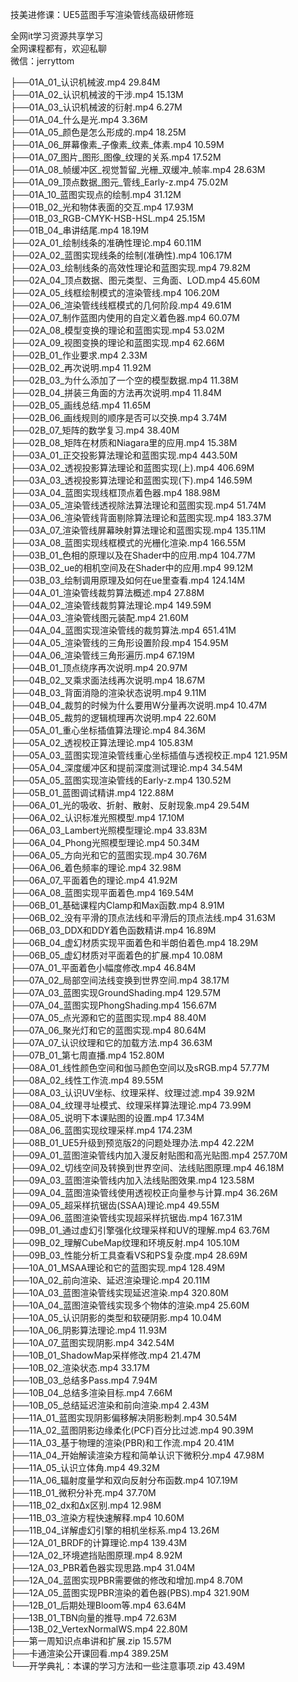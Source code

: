 技美进修课：UE5蓝图手写渲染管线高级研修班

全网it学习资源共享学习<br>全网课程都有，欢迎私聊<br>微信：jerryttom<br>

├──01A_01_认识机械波.mp4 29.84M<br> ├──01A_02_认识机械波的干涉.mp4 15.13M<br> ├──01A_03_认识机械波的衍射.mp4 6.27M<br> ├──01A_04_什么是光.mp4 3.36M<br> ├──01A_05_颜色是怎么形成的.mp4 18.25M<br> ├──01A_06_屏幕像素_子像素_纹素_体素.mp4 10.59M<br> ├──01A_07_图片_图形_图像_纹理的关系.mp4 17.52M<br> ├──01A_08_帧缓冲区_视觉暂留_光栅_双缓冲_帧率.mp4 28.63M<br> ├──01A_09_顶点数据_图元_管线_Early-z.mp4 75.02M<br> ├──01A_10_蓝图实现点的绘制.mp4 31.12M<br> ├──01B_02_光和物体表面的交互.mp4 17.93M<br> ├──01B_03_RGB-CMYK-HSB-HSL.mp4 25.15M<br> ├──01B_04_串讲结尾.mp4 18.19M<br> ├──02A_01_绘制线条的准确性理论.mp4 60.11M<br> ├──02A_02_蓝图实现线条的绘制(准确性).mp4 106.17M<br> ├──02A_03_绘制线条的高效性理论和蓝图实现.mp4 79.82M<br> ├──02A_04_顶点数据、图元类型、三角面、LOD.mp4 45.60M<br> ├──02A_05_线框绘制模式的渲染管线.mp4 106.20M<br> ├──02A_06_渲染管线线框模式的几何阶段.mp4 49.61M<br> ├──02A_07_制作蓝图内使用的自定义着色器.mp4 60.07M<br> ├──02A_08_模型变换的理论和蓝图实现.mp4 53.02M<br> ├──02A_09_视图变换的理论和蓝图实现.mp4 62.66M<br> ├──02B_01_作业要求.mp4 2.33M<br> ├──02B_02_再次说明.mp4 11.92M<br> ├──02B_03_为什么添加了一个空的模型数据.mp4 11.38M<br> ├──02B_04_拼装三角面的方法再次说明.mp4 11.84M<br> ├──02B_05_画线总结.mp4 11.65M<br> ├──02B_06_画线规则的顺序是否可以交换.mp4 3.74M<br> ├──02B_07_矩阵的数学复习.mp4 38.40M<br> ├──02B_08_矩阵在材质和Niagara里的应用.mp4 15.38M<br> ├──03A_01_正交投影算法理论和蓝图实现.mp4 443.50M<br> ├──03A_02_透视投影算法理论和蓝图实现(上).mp4 406.69M<br> ├──03A_03_透视投影算法理论和蓝图实现(下).mp4 146.59M<br> ├──03A_04_蓝图实现线框顶点着色器.mp4 188.98M<br> ├──03A_05_渲染管线透视除法算法理论和蓝图实现.mp4 51.74M<br> ├──03A_06_渲染管线背面剔除算法理论和蓝图实现.mp4 183.37M<br> ├──03A_07_渲染管线屏幕映射算法理论和蓝图实现.mp4 135.11M<br> ├──03A_08_蓝图实现线框模式的光栅化渲染.mp4 166.55M<br> ├──03B_01_色相的原理以及在Shader中的应用.mp4 104.77M<br> ├──03B_02_ue的相机空间及在Shader中的应用.mp4 99.12M<br> ├──03B_03_绘制调用原理及如何在ue里查看.mp4 124.14M<br> ├──04A_01_渲染管线裁剪算法概述.mp4 27.88M<br> ├──04A_02_渲染管线裁剪算法理论.mp4 149.59M<br> ├──04A_03_渲染管线图元装配.mp4 21.60M<br> ├──04A_04_蓝图实现渲染管线的裁剪算法.mp4 651.41M<br> ├──04A_05_渲染管线的三角形设置阶段.mp4 154.95M<br> ├──04A_06_渲染管线三角形遍历.mp4 67.19M<br> ├──04B_01_顶点绕序再次说明.mp4 20.97M<br> ├──04B_02_叉乘求面法线再次说明.mp4 18.67M<br> ├──04B_03_背面消隐的渲染状态说明.mp4 9.11M<br> ├──04B_04_裁剪的时候为什么要用W分量再次说明.mp4 10.47M<br> ├──04B_05_裁剪的逻辑梳理再次说明.mp4 22.60M<br> ├──05A_01_重心坐标插值算法理论.mp4 84.36M<br> ├──05A_02_透视校正算法理论.mp4 105.83M<br> ├──05A_03_蓝图实现渲染管线重心坐标插值与透视校正.mp4 121.95M<br> ├──05A_04_深度缓冲区和提前深度测试理论.mp4 34.54M<br> ├──05A_05_蓝图实现渲染管线的Early-z.mp4 130.52M<br> ├──05B_01_蓝图调试精讲.mp4 122.88M<br> ├──06A_01_光的吸收、折射、散射、反射现象.mp4 29.54M<br> ├──06A_02_认识标准光照模型.mp4 17.10M<br> ├──06A_03_Lambert光照模型理论.mp4 33.83M<br> ├──06A_04_Phong光照模型理论.mp4 50.34M<br> ├──06A_05_方向光和它的蓝图实现.mp4 30.76M<br> ├──06A_06_着色频率的理论.mp4 32.98M<br> ├──06A_07_平面着色的理论.mp4 41.92M<br> ├──06A_08_蓝图实现平面着色.mp4 169.54M<br> ├──06B_01_基础课程内Clamp和Max函数.mp4 8.91M<br> ├──06B_02_没有平滑的顶点法线和平滑后的顶点法线.mp4 31.63M<br> ├──06B_03_DDX和DDY着色函数精讲.mp4 16.89M<br> ├──06B_04_虚幻材质实现平面着色和半朗伯着色.mp4 18.29M<br> ├──06B_05_虚幻材质对平面着色的扩展.mp4 10.08M<br> ├──07A_01_平面着色小幅度修改.mp4 46.84M<br> ├──07A_02_局部空间法线变换到世界空间.mp4 38.17M<br> ├──07A_03_蓝图实现GroundShading.mp4 129.57M<br> ├──07A_04_蓝图实现PhongShading.mp4 156.67M<br> ├──07A_05_点光源和它的蓝图实现.mp4 88.40M<br> ├──07A_06_聚光灯和它的蓝图实现.mp4 80.64M<br> ├──07A_07_认识纹理和它的加载方法.mp4 36.63M<br> ├──07B_01_第七周直播.mp4 152.80M<br> ├──08A_01_线性颜色空间和伽马颜色空间以及sRGB.mp4 57.77M<br> ├──08A_02_线性工作流.mp4 89.55M<br> ├──08A_03_认识UV坐标、纹理采样、纹理过滤.mp4 39.92M<br> ├──08A_04_纹理寻址模式、纹理采样算法理论.mp4 73.99M<br> ├──08A_05_说明下本课贴图的设置.mp4 17.34M<br> ├──08A_06_蓝图实现纹理采样.mp4 174.23M<br> ├──08B_01_UE5升级到预览版2的问题处理办法.mp4 42.22M<br> ├──09A_01_蓝图渲染管线内加入漫反射贴图和高光贴图.mp4 257.70M<br> ├──09A_02_切线空间及转换到世界空间、法线贴图原理.mp4 46.18M<br> ├──09A_03_蓝图渲染管线内加入法线贴图效果.mp4 123.58M<br> ├──09A_04_蓝图渲染管线使用透视校正向量参与计算.mp4 36.26M<br> ├──09A_05_超采样抗锯齿(SSAA)理论.mp4 49.55M<br> ├──09A_06_蓝图渲染管线实现超采样抗锯齿.mp4 167.31M<br> ├──09B_01_通过虚幻引擎强化纹理采样和UV的理解.mp4 63.76M<br> ├──09B_02_理解CubeMap纹理和环境反射.mp4 105.10M<br> ├──09B_03_性能分析工具查看VS和PS复杂度.mp4 28.69M<br> ├──10A_01_MSAA理论和它的蓝图实现.mp4 128.49M<br> ├──10A_02_前向渲染、延迟渲染理论.mp4 20.11M<br> ├──10A_03_蓝图渲染管线实现延迟渲染.mp4 320.80M<br> ├──10A_04_蓝图渲染管线实现多个物体的渲染.mp4 25.60M<br> ├──10A_05_认识阴影的类型和软硬阴影.mp4 10.04M<br> ├──10A_06_阴影算法理论.mp4 11.93M<br> ├──10A_07_蓝图实现阴影.mp4 342.54M<br> ├──10B_01_ShadowMap采样修改.mp4 21.47M<br> ├──10B_02_渲染状态.mp4 33.17M<br> ├──10B_03_总结多Pass.mp4 7.94M<br> ├──10B_04_总结多渲染目标.mp4 7.66M<br> ├──10B_05_总结延迟渲染和前向渲染.mp4 2.43M<br> ├──11A_01_蓝图实现阴影偏移解决阴影粉刺.mp4 30.54M<br> ├──11A_02_蓝图阴影边缘柔化(PCF)百分比过滤.mp4 90.39M<br> ├──11A_03_基于物理的渲染(PBR)和工作流.mp4 20.41M<br> ├──11A_04_开始解读渲染方程和简单认识下微积分.mp4 47.98M<br> ├──11A_05_认识立体角.mp4 49.32M<br> ├──11A_06_辐射度量学和双向反射分布函数.mp4 107.19M<br> ├──11B_01_微积分补充.mp4 37.70M<br> ├──11B_02_dx和Δx区别.mp4 12.98M<br> ├──11B_03_渲染方程快速解释.mp4 10.60M<br> ├──11B_04_详解虚幻引擎的相机坐标系.mp4 13.26M<br> ├──12A_01_BRDF的计算理论.mp4 139.43M<br> ├──12A_02_环境遮挡贴图原理.mp4 8.92M<br> ├──12A_03_PBR着色器实现思路.mp4 31.04M<br> ├──12A_04_蓝图实现PBR需要做的修改和增加.mp4 8.70M<br> ├──12A_05_蓝图实现PBR渲染的着色器(PBS).mp4 321.90M<br> ├──12B_01_后期处理Bloom等.mp4 63.64M<br> ├──13B_01_TBN向量的推导.mp4 72.63M<br> ├──13B_02_VertexNormalWS.mp4 22.80M<br> ├──第一周知识点串讲和扩展.zip 15.57M<br> ├──卡通渲染公开课回看.mp4 389.25M<br> └──开学典礼：本课的学习方法和一些注意事项.zip 43.49M